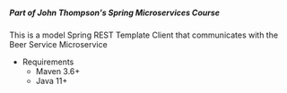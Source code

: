 ##### Part of John Thompson's Spring Microservices Course

This is a model Spring REST Template Client that communicates with the Beer Service Microservice
- Requirements
    - Maven 3.6+
    - Java 11+